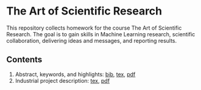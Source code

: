 # The Art of Scientific Research

This repository collects homework for the course The Art of Scientific Research. The goal is to gain skills in Machine Learning research, scientific collaboration, delivering ideas and messages, and reporting results. 

## Contents
1. Abstract, keywords, and highlights: [bib](/Name-theArt.bib), [tex](/Name-Step-1.tex), [pdf](/Step-1.pdf)
2. Industrial project description: [tex](/Name-Step-2.tex), [pdf](/Name-Step-2.pdf)
